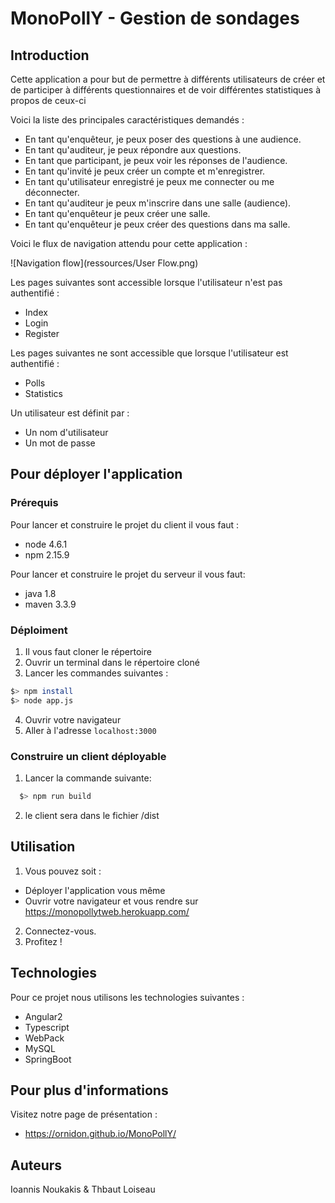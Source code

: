 # MonoPollY - Gestion de sondages

## Introduction

Cette application a pour but de permettre à différents utilisateurs de créer et de participer à différents questionnaires et de voir différentes statistiques à propos de ceux-ci

Voici la liste des principales caractéristiques demandés :

- En tant qu'enquêteur, je peux poser des questions à une audience.
- En tant qu'auditeur, je peux répondre aux questions.
- En tant que participant, je peux voir les réponses de l'audience.
- En tant qu'invité je peux créer un compte et m'enregistrer.
- En tant qu'utilisateur enregistré je peux me connecter ou me déconnecter.
- En tant qu'auditeur je peux m'inscrire dans une salle (audience).
- En tant qu'enquêteur je peux créer une salle.
- En tant qu'enquêteur je peux créer des questions dans ma salle.

Voici le flux de navigation attendu pour cette application :

![Navigation flow](ressources/User Flow.png)

Les pages suivantes sont accessible lorsque l'utilisateur n'est pas authentifié :

  - Index
  - Login
  - Register

Les pages suivantes ne sont accessible que lorsque l'utilisateur est authentifié :

  - Polls
  - Statistics

Un utilisateur est définit par :

  - Un nom d'utilisateur
  - Un mot de passe

## Pour déployer l'application

### Prérequis

Pour lancer et construire le projet du client il vous faut :

- node 4.6.1
- npm 2.15.9

Pour lancer et construire le projet du serveur il vous faut:

- java 1.8
- maven 3.3.9

### Déploiment

1. Il vous faut cloner le répertoire
2. Ouvrir un terminal dans le répertoire cloné
3. Lancer les commandes suivantes :

  ```bash
  $> npm install
  $> node app.js
  ```
4. Ouvrir votre navigateur
5. Aller à l'adresse `localhost:3000` 

### Construire un client déployable

1. Lancer la commande suivante:
```bash
  $> npm run build
  ```
2. le client sera dans le fichier /dist

## Utilisation

1. Vous pouvez soit : 
- Déployer l'application vous même
- Ouvrir votre navigateur et vous rendre sur https://monopollytweb.herokuapp.com/
2. Connectez-vous.
3. Profitez ! 

## Technologies 
Pour ce projet nous utilisons les technologies suivantes :
 - Angular2
 - Typescript
 - WebPack
 - MySQL
 - SpringBoot

## Pour plus d'informations

Visitez notre page de présentation :

 - https://ornidon.github.io/MonoPollY/

## Auteurs
Ioannis Noukakis & Thbaut Loiseau
